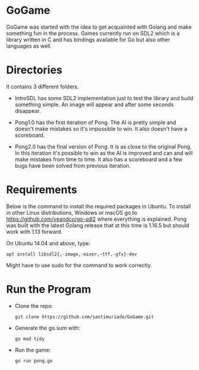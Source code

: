 # GoGame

GoGame was started with the idea to get acquainted with Golang and make something fun in the process.
Games currently run on SDL2 which is a library written in C and has bindings available for Go but also other
languages as well.

# Directories

It contains 3 different folders.

+ IntroSDL has some SDL2 implementation just to test the library and build something simple. An image will appear
and after some seconds disappear.

+ Pong1.0 has the first iteration of Pong. The AI is pretty simple and doesn't make mistakes so it's impossible to win.
It also doesn't have a scoreboard.

+ Pong2.0 has the final version of Pong. It is as close to the original Pong. In this iteration it's possible to win as the AI is improved
and can and will make mistakes from time to time. It also has a scoreboard and a few bugs have been solved from previous iteration.

# Requirements

Below is the command to install the required packages in Ubuntu. To install in other Linux distributions, Windows or macOS
go to https://github.com/veandco/go-sdl2 where everything is explained.
Pong was built with the latest Golang release that at this time is 1.16.5 but should work with 1.13 forward.

On Ubuntu 14.04 and above, type:

    apt install libsdl2{,-image,-mixer,-ttf,-gfx}-dev

Might have to use sudo for the command to work correctly.

# Run the Program

+ Clone the repo:

      git clone https://github.com/santimuriado/GoGame.git
    
+ Generate the go.sum with:

      go mod tidy
      
+ Run the game:

      go run pong.go
    
